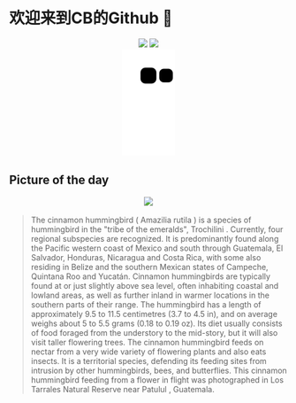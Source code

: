 
# 欢迎来到CB的Github 👋

<div align="center">
  <img height="137px" src="https://github-readme-stats.vercel.app/api?username=SuperCB&show_icons=true&theme=radical" />
  <img height="137px" src="https://github-readme-stats.vercel.app/api/top-langs/?username=SuperCB&hide_title=true&hide_border=true&layout=compact&langs_count=6&text_color=000&icon_color=fff" />
</div>


<div align="center">
    <img src="./contribution-snake/github-contribution-grid-snake.svg" />
</div>



## Picture of the day
<div align="center">
  <img width=400px src="https://upload.wikimedia.org/wikipedia/commons/thumb/f/fa/Cinnamon_hummingbird_%28Amazilia_rutila%29_in_flight_Los_Tarrales.jpg/750px-Cinnamon_hummingbird_%28Amazilia_rutila%29_in_flight_Los_Tarrales.jpg" />
</div>

>The  cinnamon hummingbird  ( Amazilia rutila ) is a species of  hummingbird  in the "tribe of the emeralds",  Trochilini . Currently, four regional  subspecies  are recognized. It is predominantly found along the Pacific western coast of Mexico and south through Guatemala, El Salvador, Honduras, Nicaragua and Costa Rica, with some also residing in Belize and the southern Mexican states of Campeche, Quintana Roo and Yucatán. Cinnamon hummingbirds are typically found at or just slightly above sea level, often inhabiting coastal and lowland areas, as well as further inland in warmer locations in the southern parts of their range. The hummingbird has a length of approximately 9.5 to 11.5 centimetres (3.7 to 4.5 in), and on average weighs about 5 to 5.5 grams (0.18 to 0.19 oz). Its diet usually consists of food foraged from the  understory  to the mid-story, but it will also visit taller flowering trees. The cinnamon hummingbird feeds on nectar from a very wide variety of flowering plants and also eats insects. It is a territorial species, defending its feeding sites from intrusion by other hummingbirds, bees, and butterflies. This cinnamon hummingbird feeding from a flower in flight was photographed in Los Tarrales Natural Reserve near  Patulul , Guatemala.



